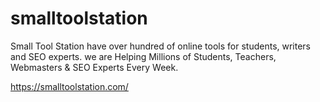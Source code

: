# smalltoolstation
Small Tool Station have over hundred of online tools for students, writers and SEO experts. we are Helping Millions of Students, Teachers, Webmasters & SEO Experts Every Week.

https://smalltoolstation.com/
